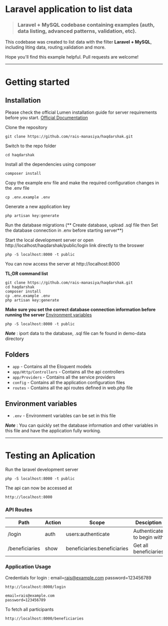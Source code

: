 # Laravel application to list data

> ### Laravel + MySQL codebase containing examples (auth, data listing, advanced patterns, validation, etc).

This codebase was created to list data with the filter **Laravel + MySQL**, including liting data, routing,validation and more.

Hope you'll find this example helpful. Pull requests are welcome!

----------

# Getting started

## Installation

Please check the official Lumen installation guide for server requirements before you start. [Official Documentation](https://lumen.laravel.com/docs/8.x/installation)


Clone the repository

    git clone https://github.com/rais-manasiya/haqdarshak.git

Switch to the repo folder

    cd haqdarshak

Install all the dependencies using composer

    composer install

Copy the example env file and make the required configuration changes in the .env file

    cp .env.example .env

Generate a new application key

    php artisan key:generate


Run the database migrations (** Create database, upload .sql file then Set the database connection in .env before starting server**)

Start the local development server or open http://localhost/haqdarshak/public/login link directly to the broswer

    php -S localhost:8000 -t public

You can now access the server at http://localhost:8000

**TL;DR command list**

    git clone https://github.com/rais-manasiya/haqdarshak.git
    cd haqdarshak
    composer install
    cp .env.example .env
    php artisan key:generate
    
**Make sure you set the correct database connection information before running the server** [Environment variables](#environment-variables)

    php -S localhost:8000 -t public

***Note*** : iport data to the database, .sql file can fe found in demo-data directory

## Folders

- `app` - Contains all the Eloquent models
- `app/Http/Controllers` - Contains all the api controllers
- `app/Providers` - Contains all the service providers
- `config` - Contains all the application configuration files
- `routes` - Contains all the api routes defined in web.php file

## Environment variables

- `.env` - Environment variables can be set in this file

***Note*** : You can quickly set the database information and other variables in this file and have the application fully working.

----------

# Testing an Aplication

Run the laravel development server

    php -S localhost:8000 -t public

The api can now be accessed at

    http://localhost:8000
    
### API Routes
| Path | Action | Scope | Desciption  |
| ----- | ----- | ---- |------------- |
| /login | auth | users:authenticate | Authenticate to begin with 
| /beneficiaries | show | beneficiaries:beneficiaries | Get all beneficiaries

### Application Usage

Credentials for login : email=rais@example.com password=123456789

    http://localhost:8000/login
    
    email=rais@example.com 
    password=123456789
 
To fetch all participants

    http://localhost:8000/beneficiaries
   

